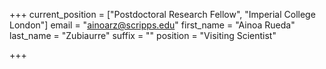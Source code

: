 +++
current_position = ["Postdoctoral Research Fellow", "Imperial College London"]
email = "ainoarz@scripps.edu"
first_name = "Ainoa Rueda"
last_name = "Zubiaurre"
suffix = ""
position = "Visiting Scientist"

+++

